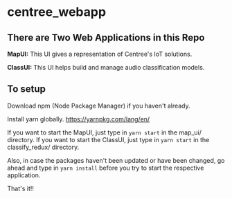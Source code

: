 # centree_webapp
## There are Two Web Applications in this Repo
<b>MapUI:</b> This UI gives a representation of Centree's IoT solutions.

<b>ClassUI:</b> This UI helps build and manage audio classification models.

## To setup

Download npm (Node Package Manager) if you haven't already.

Install yarn globally. https://yarnpkg.com/lang/en/


If you want to start the MapUI, just type in `yarn start` in the map_ui/ directory.
If you want to start the ClassUI, just type in `yarn start` in the classify_redux/ directory.

Also, in case the packages haven't been updated or have been changed, go ahead and type in `yarn install` before you try to start the respective application.

That's it!!
